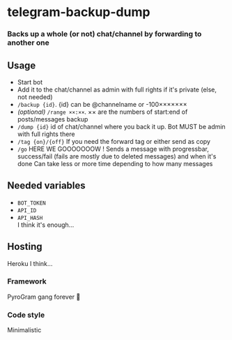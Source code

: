 # telegram-backup-dump
### Backs up a whole (or not) chat/channel by forwarding to another one
  
## Usage
+ Start bot
+ Add it to the chat/channel as admin with full rights if it's private (else, not needed)
+ `/backup {id}`. {id} can be @channelname or -100×××××××
+ *(optional)* `/range ××:××`. ×× are the numbers of start:end of posts/messages backup
+ `/dump {id}` id of chat/channel where you back it up. Bot MUST be admin with full rights there
+ `/tag {on}/{off}` If you need the forward tag or either send as copy
+ `/go` HERE WE GOOOOOOOW ! Sends a message with progressbar, success/fail (fails are mostly due to deleted messages) and when it's done
  Can take less or more time depending to how many messages  
  
## Needed variables
+ `BOT_TOKEN`
+ `API_ID`
+ `API_HASH`  
I think it's enough…

## Hosting
Heroku I think…

### Framework
PyroGram gang forever 💪

### Code style
Minimalistic
